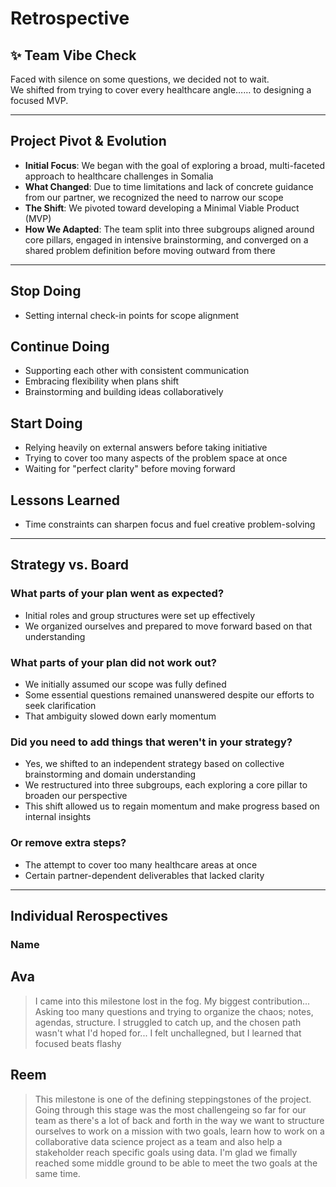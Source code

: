 <!-- markdownlint-disable MD013 -->
<!-- this template is for inspiration, feel free to change it however you like! -->

# Retrospective

## ✨ Team Vibe Check

Faced with silence on some questions, we decided not to wait.  
We shifted from trying to cover every healthcare angle…… to designing a focused MVP.  

---

## Project Pivot & Evolution

- **Initial Focus**: We began with the goal of exploring a broad,
multi-faceted approach to healthcare challenges in Somalia
- **What Changed**: Due to time limitations and lack of concrete
guidance from our partner, we recognized the need to narrow our scope
- **The Shift**: We pivoted toward developing a Minimal Viable Product (MVP)
- **How We Adapted**: The team split into three subgroups aligned around core pillars,
engaged in intensive brainstorming,
and converged on a shared problem definition before moving outward from there

---

## Stop Doing

- Setting internal check-in points for scope alignment

## Continue Doing

- Supporting each other with consistent communication
- Embracing flexibility when plans shift
- Brainstorming and building ideas collaboratively

## Start Doing

- Relying heavily on external answers before taking initiative
- Trying to cover too many aspects of the problem space at once
- Waiting for "perfect clarity" before moving forward

## Lessons Learned

- Time constraints can sharpen focus and fuel creative problem-solving

---

## Strategy vs. Board

### What parts of your plan went as expected?

- Initial roles and group structures were set up effectively
- We organized ourselves and prepared to move forward based on that understanding

### What parts of your plan did not work out?

- We initially assumed our scope was fully defined  
- Some essential questions remained unanswered despite our efforts to seek clarification
- That ambiguity slowed down early momentum  

### Did you need to add things that weren't in your strategy?

- Yes, we shifted to an independent strategy based on collective brainstorming and domain understanding
- We restructured into three subgroups, each exploring a core pillar to broaden our perspective
- This shift allowed us to regain momentum and make progress based on internal insights

### Or remove extra steps?

- The attempt to cover too many healthcare areas at once  
- Certain partner-dependent deliverables that lacked clarity  

---

## Individual Rerospectives

### Name

<!-- reflect on your contributions, challenges and progress in this milestone -->

## Ava

> I came into this milestone lost in the fog. My biggest contribution... Asking too many questions and trying to organize the chaos; notes, agendas, structure. I struggled to catch up, and the chosen path wasn't what I'd hoped for... I felt unchallegned, but I learned that focused beats flashy

## Reem
>
> This milestone is one of the defining steppingstones of the project. Going through this stage was the most challengeing so far for our team as there's a lot of back and forth in the way we want to structure ourselves to work on a mission with two goals, learn how to work on a collaborative data science project as a team and also help a stakeholder reach specific goals using data. I'm glad we fimally reached some middle ground to be able to meet the two goals at the same time.
